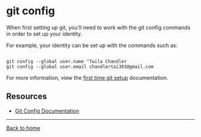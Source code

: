 # git config

When first setting up git, you'll need to work with the git config commands in order to set up your identity.

For example, your identity can be set up with the commands such as:
```

git config --global user.name "Twila Chandler
git config --global user.email chandlertai303@gmail.com
```

For more information, view the
[first time git setup](https://gitscm.com/book/en/v2/Getting-Started-First-Time-Git-Setup) documentation.
## Resources

- [Git Config Documentation](https://git-scm.com/docs/git-config)

---

[Back to home](../README.md)